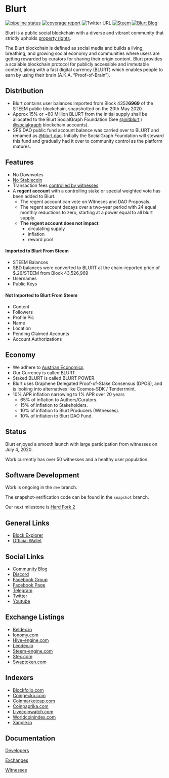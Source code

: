 # Blurt

[![pipeline status](https://gitlab.com/blurt/blurt/badges/dev/pipeline.svg)](https://gitlab.com/blurt/blurt/-/commits/dev)
[![coverage report](https://gitlab.com/blurt/blurt/badges/dev/coverage.svg)](https://gitlab.com/blurt/blurt/-/commits/dev)
![Twitter URL](https://img.shields.io/twitter/url?style=social&url=https%3A%2F%2Ftwitter.com%2FBlurtOfficial)
[![Steem](https://img.shields.io/badge/-steem-blue)](https://steemit.com/steem/@blurt)
[![Blurt Blog](https://img.shields.io/badge/-Blurt-red)](https://blurt.blog)

Blurt is a public social blockchain with a diverse and vibrant community that strictly upholds [property rights](https://twitter.com/cz_binance/status/1236373815447506945?s=20).

The Blurt blockchain is defined as social media and builds a living, breathing, and growing social economy and communities where users are getting rewarded by curators for sharing their origin content. Blurt provides a scalable blockchain protocol for publicly accessible and immutable content, along with a fast digital currency (BLURT) which enables people to earn by using their brain (A.K.A. “Proof-of-Brain”).

## Distribution
*  Blurt contains user balances imported from Block 4352**6969** of the STEEM public blockchain, snapshotted on the 20th May 2020. 
*  Approx 15% or ~60 Million BLURT from the initial supply shall be allocated to the Blurt SocialGraph Foundation (See [@initblurt](https://blocks.blurtwallet.com/#/@initblurt) / [@socialgraph](https://blocks.blurtwallet.com/#/@socialgraph) blockchain accounts).
*  SPS DAO public fund account balance was carried over to BLURT and renamed as [@blurt.dao](https://blocks.blurtwallet.com/#/@blurt.dao). Initially the SocialGraph Foundation will steward this fund and gradually had it over to community control as the platform matures.

## Features
* No Downvotes
* [No Stablecoin](https://blurt.world/blurt/@jacobgadikian/blurt-has-no-dollar-stablecoin-why)
* Transaction fees [controlled by witnesses](https://blurt.world/blurt/@jacobgadikian/witnesses-control-fees-on-blurt)
* A **regent account** with a controlling stake or special weighted vote has been added to Blurt. 
  * The regent account can vote on Witneses and DAO Proposals.
  * The regent account decays over a two-year period with 24 equal monthly reductions to zero, starting at a power equal to all blurt supply. 
  * **The regent account does not impact**:
    * circulating supply
    * inflation
    * reward pool
    
#### Imported to Blurt From Steem
  * STEEM Balances
  * SBD balances were converted to BLURT at the chain-reported price of $.26/STEEM from Block 43,526,969
  * Usernames
  * Public Keys
  
#### Not Imported to Blurt From Steem
  * Content
  * Followers
  * Profile Pic
  * Name
  * Location
  * Pending Claimed Accounts
  * Account Authorizations

## Economy
* We adhere to [Austrian Economics](https://mises.org/profile/murray-n-rothbard)
* Our Currency is called BLURT
* Staked BLURT is called BLURT POWER.
* Blurt uses Graphene Delegated Proof-of-Stake Consensus (DPOS), and is looking into alternatives like Cosmos-SDK / Tenderrmint.
* 10% APR inflation narrowing to 1% APR over 20 years
    * 65% of inflation to Authors/Curators.
    * 15% of inflation to Stakeholders.
    * 10% of inflation to Blurt Producers (Witnesses).
    * 10% of inflation to Blurt DAO Fund.


## Status
Blurt enjoyed a smooth launch with large participation from witnesses on July 4, 2020.  

Work currently has over 50 witnesses and a healthy user population.

## Software Development
Work is ongoing in the `dev` branch.  

The snapshot-verification code can be found in the `snapshot` branch.  

Our next milestone is [Hard Fork 2](https://gitlab.com/blurt/blurt/-/milestones/2)

## General Links

+ [Block Explorer](https://blocks.blurtwallet.com/#/)
+ [Official Wallet](https://blurtwallet.com/)

## Social Links

+ [Community Blog](https://blurt.blog)
+ [Discord](https://discord.blurt.world)
+ [Facebook Group](https://www.facebook.com/groups/blurtofficial)
+ [Facebook Page](https://www.facebook.com/Blurt-106190134629628)
+ [Telegram](t.me/@blurtofficialchat)
+ [Twitter](https://twitter.com/BlurtOfficial)
+ [Youtube](https://youtube.com/channel/UCuktvTIxkdejKg_xWMz2vlQ)

## Exchange Listings

+ [Beldex.io](https://www.beldex.io/tradeAdvance?pair=BLURT_BTC)
+ [Ionomy.com](https://ionomy.com/en/markets/btc-blurt)
+ [Hive-engine.com](https://hive-engine.com/?p=market&t=BLURT)
+ [Leodex.io](https://leodex.io/market/BLURT)
+ [Steem-engine.com](https://steem-engine.com/?p=market&t=BLURT)
+ [Stex.com](https://app.stex.com/en/trade/pair/BTC/BLURT/1D)
+ [Swaptoken.com](https://swaptoken.com/)

## Indexers

+ [Blockfolio.com](https://blockfolio.com/coin/BLURT)
+ [Coingecko.com](https://www.coingecko.com/en/coins/blurt)
+ [Coinmarketcap.com](https://coinmarketcap.com/currencies/blurt/)
+ [Coinpaprika.com](https://coinpaprika.com/coin/blurt-blurt/)
+ [Livecoinwatch.com](https://www.livecoinwatch.com/price/Blurt-BLURT)
+ [Worldcoinindex.com](https://www.worldcoinindex.com/coin/blurt)
+ [Xangle.io](https://xangle.io/project/BLURT/key-info)


## Documentation

[Developers](doc/devs/README.md)

[Exchanges](doc/exchanges/README.md)

[Witnesses](doc/witnesses/README.md)
